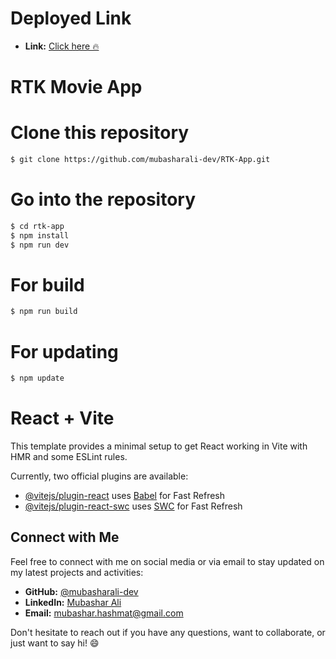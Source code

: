 # Deployed Link

- **Link:** <a href="https://rtk-movie-app.netlify.app/" target="_blank">Click here 🔥</a>

# RTK Movie App
# Clone this repository
```bash
$ git clone https://github.com/mubasharali-dev/RTK-App.git
```

# Go into the repository
```bash
$ cd rtk-app
$ npm install
$ npm run dev
```
# For build
```bash
$ npm run build
```

# For updating
```bash
$ npm update
```

# React + Vite

This template provides a minimal setup to get React working in Vite with HMR and some ESLint rules.

Currently, two official plugins are available:

- [@vitejs/plugin-react](https://github.com/vitejs/vite-plugin-react/blob/main/packages/plugin-react/README.md) uses [Babel](https://babeljs.io/) for Fast Refresh
- [@vitejs/plugin-react-swc](https://github.com/vitejs/vite-plugin-react-swc) uses [SWC](https://swc.rs/) for Fast Refresh



## Connect with Me

Feel free to connect with me on social media or via email to stay updated on my latest projects and activities:

- **GitHub:** <a href="https://github.com/mubasharali-dev" target="_blank">@mubasharali-dev</a>
- **LinkedIn:** <a href="https://www.linkedin.com/in/mubasharali-dev/" target="_blank">Mubashar Ali</a>
- **Email:** <a href="mailto:mubashar.hashmat@gmail.com" target="_blank">mubashar.hashmat@gmail.com</a>

Don't hesitate to reach out if you have any questions, want to collaborate, or just want to say hi! 😄


